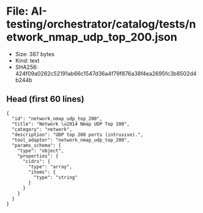 # File: AI-testing/orchestrator/catalog/tests/network_nmap_udp_top_200.json

- Size: 387 bytes
- Kind: text
- SHA256: 424f09a0262c52191ab66c1547d36a4f79f876a38f4ea2695fc3b8502d4b244b

## Head (first 60 lines)

```
{
  "id": "network_nmap_udp_top_200",
  "title": "Network \u2014 Nmap UDP Top 200",
  "category": "network",
  "description": "UDP top 200 ports (intrusive).",
  "tool_adapter": "network_nmap_udp_top_200",
  "params_schema": {
    "type": "object",
    "properties": {
      "cidrs": {
        "type": "array",
        "items": {
          "type": "string"
        }
      }
    }
  }
}
```

